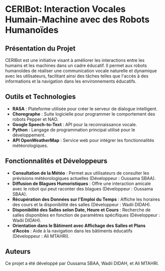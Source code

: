 # CERIBot: Interaction Vocales Humain-Machine avec des Robots Humanoïdes

## Présentation du Projet
CERIBot est une initiative visant à améliorer les interactions entre les humains et les machines dans un cadre éducatif. Il permet aux robots humanoïdes de réaliser une communication vocale naturelle et dynamique avec les utilisateurs, facilitant ainsi des tâches telles que l'accès à des informations et la navigation dans les environnements éducatifs.

## Outils et Technologies
- **RASA** : Plateforme utilisée pour créer le serveur de dialogue intelligent.
- **Choregraphe** : Suite logicielle pour programmer le comportement des robots Pepper et NAO.
- **Google Speech-to-Text** : API pour la reconnaissance vocale.
- **Python** : Langage de programmation principal utilisé pour le développement.
- **API OpenWeatherMap** : Service web pour intégrer les fonctionnalités météorologiques.

## Fonctionnalités et Développeurs
- **Consultation de la Météo** : Permet aux utilisateurs de consulter les prévisions météorologiques actuelles (Développeur : Oussama SBAA).
- **Diffusion de Blagues Humoristiques** : Offre une interaction amicale avec le robot qui peut raconter des blagues (Développeur : Oussama SBAA).
- **Récupération des Données sur l'Emploi du Temps** : Affiche les horaires des cours et la disponibilité des salles (Développeur : Wadii DIDAH).
- **Disponibilité des Salles selon Date, Heure et Cours** : Recherche de salles disponibles en fonction de paramètres spécifiques (Développeur : Wadii DIDAH).
- **Orientation dans le Bâtiment avec Affichage des Salles et Plans d’Accès** : Aide à la navigation dans les bâtiments éducatifs (Développeur : Ali MTAHRI).

## Auteurs
Ce projet a été développé par Oussama SBAA, Wadii DIDAH, et Ali MTAHRI.
